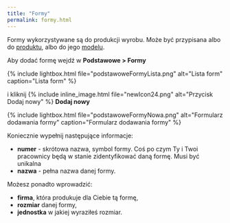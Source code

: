 ```yaml
---
title: "Formy"
permalink: formy.html
---
```

Formy wykorzystywane są do produkcji wyrobu. Może być przypisana albo do [produktu](/produkty), albo do jego [modelu](/modele).

Aby dodać formę wejdź w **Podstawowe > Formy**

{% include lightbox.html file="podstawoweFormyLista.png" alt="Lista form" caption="Lista form" %} 

i kliknij {% include inline_image.html file="newIcon24.png" alt="Przycisk Dodaj nowy" %} **Dodaj nowy**  

{% include lightbox.html file="podstawoweFormyNowa.png" alt="Formularz dodawania formy" caption="Formularz dodawania formy" %} 

Koniecznie wypełnij następujące informacje:

- **numer** - skrótowa nazwa, symbol formy. Coś po czym Ty i Twoi pracownicy będą w stanie zidentyfikować daną formę. Musi być unikalna
- **nazwa** - pełna nazwa danej formy. 

Możesz ponadto wprowadzić:

- **firma**, która produkuje dla Ciebie tą formę,
- **rozmiar** danej formy,
- **jednostka** w jakiej wyraziłeś rozmiar.
